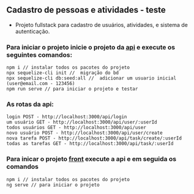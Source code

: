 ## Cadastro de pessoas e atividades - teste

- Projeto fullstack para cadastro de usuários, atividades, e sistema de autenticação.

### Para iniciar o projeto inicie o projeto da <a href="https://github.com/Joao-r-Am/cadastro-pessoas-atividade-api">api</a> e execute os seguintes comandos:

    npm i // instalar todos os pacotes do projeto
    npx sequelize-cli init //  migração do bd
    npx sequelize-cli db:seed:all //  adicionar um usuario inicial (user@email.com - 123456)
    npm run serve // para iniciar o projeto e testar

### As rotas da api:

    login POST - http://localhost:3000/api/login
    um usuário GET - http://localhost:3000/api/user/:userId
    todos usuários GET - http://localhost:3000/api/user
    novo usuário POST - http://localhost:3000/api/user/create
    nova tarefa POST - http://localhost:3000/api/task/create/:userId
    todas as tarefas GET - http://localhost:3000/api/task/:userId

### Para inicar o projeto <a href="https://github.com/Joao-r-Am/cadastro-pessoas-atividade-front">front</a> execute a api e em seguida os comandos

    npm i // instalar todos os pacotes do projeto
    ng serve // para iniciar o projeto
